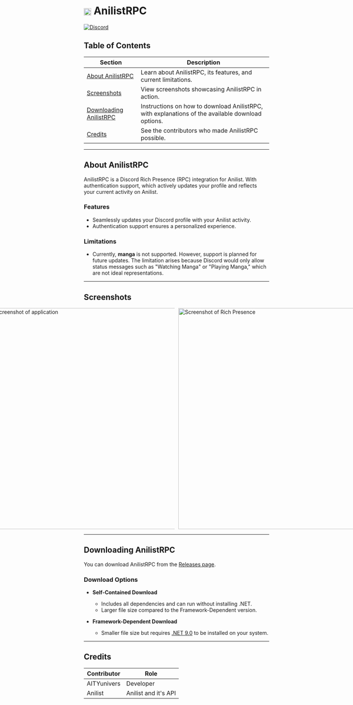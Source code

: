 <h1>
  <img src="https://i.imgur.com/waGraCD.png" alt="Logo" width="20" style="vertical-align: middle;">
  AnilistRPC
</h1>

[![Discord](https://img.shields.io/badge/Discord-%235865F2.svg?style=for-the-badge&logo=discord&logoColor=white)](https://discord.gg/aY2WFGPBBB)

## Table of Contents
| Section                                                                | Description                                                                                           |
|------------------------------------------------------------------------|-------------------------------------------------------------------------------------------------------|
| [About AnilistRPC](#about-anilistrpc)                                  | Learn about AnilistRPC, its features, and current limitations.                                        |
| [Screenshots](#screenshots)                                            | View screenshots showcasing AnilistRPC in action.                                                     |
| [Downloading AnilistRPC](#downloading-anilistrpc)                      | Instructions on how to download AnilistRPC, with explanations of the available download options.      |
| [Credits](#credits)                                                    | See the contributors who made AnilistRPC possible.                                                    |

---

## About AnilistRPC
AnilistRPC is a Discord Rich Presence (RPC) integration for Anilist. With authentication support, which actively updates your profile and reflects your current activity on Anilist.

### Features
- Seamlessly updates your Discord profile with your Anilist activity.
- Authentication support ensures a personalized experience.

### Limitations
- Currently, **manga** is not supported. However, support is planned for future updates. The limitation arises because Discord would only allow status messages such as "Watching Manga" or "Playing Manga," which are not ideal representations.

---

## Screenshots
<div style="display: flex; justify-content: center; gap: 10px;">
  <img src="https://i.imgur.com/APYYW7J.png" alt="Screenshot of application" height="600">
  <img src="https://i.imgur.com/znjBttk.png" alt="Screenshot of Rich Presence" height="600">
</div>

---

## Downloading AnilistRPC
You can download AnilistRPC from the [Releases page](https://github.com/AITYunivers/AnilistRPC/releases).

### Download Options
- **Self-Contained Download**
  - Includes all dependencies and can run without installing .NET.
  - Larger file size compared to the Framework-Dependent version.

- **Framework-Dependent Download**
  - Smaller file size but requires [.NET 9.0](https://dotnet.microsoft.com/en-us/download/dotnet/9.0) to be installed on your system.

---

## Credits
| Contributor     | Role                 |
|-----------------|----------------------|
| AITYunivers     | Developer            |
| Anilist         | Anilist and it's API |


